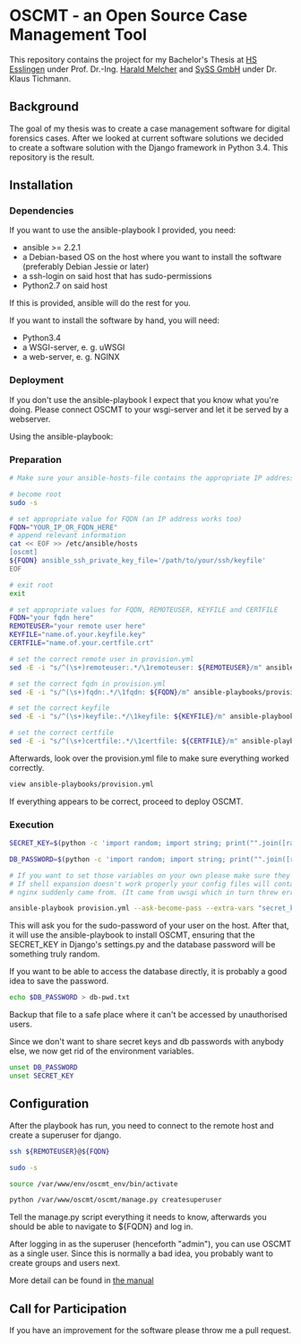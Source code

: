 # OSCMT - an Open Source Case Management Tool
This repository contains the project for my Bachelor's Thesis at [HS
Esslingen](https://hs-esslingen.de) under Prof. Dr.-Ing. [Harald
Melcher](https://hs-esslingen.de/~melcher) and [SySS GmbH](https://syss.de)
under Dr. Klaus Tichmann.

## Background
The goal of my thesis was to create a case management software for digital
forensics cases. After we looked at current software solutions we decided to
create a software solution with the Django framework in Python 3.4. This
repository is the result.

## Installation
### Dependencies
If you want to use the ansible-playbook I provided, you need:

* ansible >= 2.2.1
* a Debian-based OS on the host where you want to install the software (preferably Debian Jessie or later)
* a ssh-login on said host that has sudo-permissions
* Python2.7 on said host

If this is provided, ansible will do the rest for you.

If you want to install the software by hand, you will need:

* Python3.4
* a WSGI-server, e. g. uWSGI
* a web-server, e. g. NGINX

### Deployment

If you don't use the ansible-playbook I expect that you know what you're doing.
Please connect OSCMT to your wsgi-server and let it be served by a webserver.

Using the ansible-playbook:

### Preparation
```bash
# Make sure your ansible-hosts-file contains the appropriate IP address or fqdn:

# become root
sudo -s

# set appropriate value for FQDN (an IP address works too)
FQDN="YOUR_IP_OR_FQDN_HERE"
# append relevant information
cat << EOF >> /etc/ansible/hosts
[oscmt]
${FQDN} ansible_ssh_private_key_file='/path/to/your/ssh/keyfile'
EOF

# exit root
exit

# set appropriate values for FQDN, REMOTEUSER, KEYFILE and CERTFILE
FQDN="your fqdn here"
REMOTEUSER="your remote user here"
KEYFILE="name.of.your.keyfile.key"
CERTFILE="name.of.your.certfile.crt"

# set the correct remote user in provision.yml
sed -E -i "s/^(\s+)remoteuser:.*/\1remoteuser: ${REMOTEUSER}/m" ansible-playbooks/provision.yml

# set the correct fqdn in provision.yml
sed -E -i "s/^(\s+)fqdn:.*/\1fqdn: ${FQDN}/m" ansible-playbooks/provision.yml

# set the correct keyfile
sed -E -i "s/^(\s+)keyfile:.*/\1keyfile: ${KEYFILE}/m" ansible-playbooks/provision.yml

# set the correct certfile
sed -E -i "s/^(\s+)certfile:.*/\1certfile: ${CERTFILE}/m" ansible-playbooks/provision.yml
```

Afterwards, look over the provision.yml file to make sure everything worked correctly.
```bash
view ansible-playbooks/provision.yml
```

If everything appears to be correct, proceed to deploy OSCMT.

### Execution
```bash
SECRET_KEY=$(python -c 'import random; import string; print("".join([random.SystemRandom().choice("{}{}".format(string.ascii_letters, string.digits)) for i in range(50)]))')

DB_PASSWORD=$(python -c 'import random; import string; print("".join([random.SystemRandom().choice("{}{}".format(string.ascii_letters, string.digits)) for i in range(50)]))')

# If you want to set those variables on your own please make sure they don't contain single or double quotes, otherwise the next line *WILL* fail and you *WILL* be sad.
# If shell expansion doesn't work properly your config files will contain errors and you will spend the better part of two work days to figure out where that 400 Bad Request from
# nginx suddenly came from. (It came from uwsgi which in turn threw errors due to django misbehaving which misbehaved due to wrong config files.) You have been warned.

ansible-playbook provision.yml --ask-become-pass --extra-vars "secret_key=${SECRET_KEY} dbpassword=${DB_PASSWORD} fqdn=${FQDN}"
```

This will ask you for the sudo-password of your user on the host. After that, it
will use the ansible-playbook to install OSCMT, ensuring that the SECRET_KEY in
Django's settings.py and the database password will be something truly random.

If you want to be able to access the database directly, it is probably a good
idea to save the password.

```bash
echo $DB_PASSWORD > db-pwd.txt
```

Backup that file to a safe place where it can't be accessed by unauthorised users.

Since we don't want to share secret keys and db passwords with anybody else, we now get rid of the environment variables.

```bash
unset DB_PASSWORD
unset SECRET_KEY
```

## Configuration

After the playbook has run, you need to connect to the remote host and create a superuser for django.

```bash
ssh ${REMOTEUSER}@${FQDN}

sudo -s

source /var/www/env/oscmt_env/bin/activate

python /var/www/oscmt/oscmt/manage.py createsuperuser
```

Tell the manage.py script everything it needs to know, afterwards you should be
able to navigate to ${FQDN} and log in.

After logging in as the superuser (henceforth "admin"), you can use OSCMT as a
single user. Since this is normally a bad idea, you probably want to create
groups and users next.

More detail can be found in [the manual](manual/manual.md)

## Call for Participation
If you have an improvement for the software please throw me a pull request.

